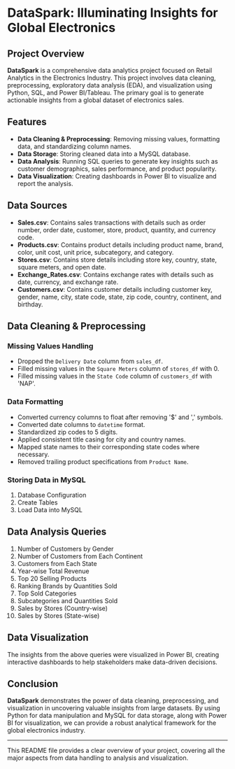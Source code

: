 # DataSpark: Illuminating Insights for Global Electronics

## Project Overview

**DataSpark** is a comprehensive data analytics project focused on Retail Analytics in the Electronics Industry. This project involves data cleaning, preprocessing, exploratory data analysis (EDA), and visualization using Python, SQL, and Power BI/Tableau. The primary goal is to generate actionable insights from a global dataset of electronics sales.

## Features

- **Data Cleaning & Preprocessing**: Removing missing values, formatting data, and standardizing column names.
- **Data Storage**: Storing cleaned data into a MySQL database.
- **Data Analysis**: Running SQL queries to generate key insights such as customer demographics, sales performance, and product popularity.
- **Data Visualization**: Creating dashboards in Power BI to visualize and report the analysis.

## Data Sources

- **Sales.csv**: Contains sales transactions with details such as order number, order date, customer, store, product, quantity, and currency code.
- **Products.csv**: Contains product details including product name, brand, color, unit cost, unit price, subcategory, and category.
- **Stores.csv**: Contains store details including store key, country, state, square meters, and open date.
- **Exchange_Rates.csv**: Contains exchange rates with details such as date, currency, and exchange rate.
- **Customers.csv**: Contains customer details including customer key, gender, name, city, state code, state, zip code, country, continent, and birthday.

## Data Cleaning & Preprocessing

### Missing Values Handling

- Dropped the `Delivery Date` column from `sales_df`.
- Filled missing values in the `Square Meters` column of `stores_df` with 0.
- Filled missing values in the `State Code` column of `customers_df` with 'NAP'.

### Data Formatting

- Converted currency columns to float after removing '$' and ',' symbols.
- Converted date columns to `datetime` format.
- Standardized zip codes to 5 digits.
- Applied consistent title casing for city and country names.
- Mapped state names to their corresponding state codes where necessary.
- Removed trailing product specifications from `Product Name`.

### Storing Data in MySQL

1. Database Configuration
2. Create Tables
3. Load Data into MySQL

## Data Analysis Queries

1. Number of Customers by Gender
2. Number of Customers from Each Continent
3. Customers from Each State
4. Year-wise Total Revenue
5. Top 20 Selling Products
6. Ranking Brands by Quantities Sold
7. Top Sold Categories
8. Subcategories and Quantities Sold
9. Sales by Stores (Country-wise)
10. Sales by Stores (State-wise)
   
## Data Visualization

The insights from the above queries were visualized in Power BI, creating interactive dashboards to help stakeholders make data-driven decisions. 


## Conclusion

**DataSpark** demonstrates the power of data cleaning, preprocessing, and visualization in uncovering valuable insights from large datasets. By using Python for data manipulation and MySQL for data storage, along with Power BI for visualization, we can provide a robust analytical framework for the global electronics industry.

---

This README file provides a clear overview of your project, covering all the major aspects from data handling to analysis and visualization.
